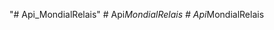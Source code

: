 "# Api_MondialRelais" 
#   A p i _ M o n d i a l R e l a i s  
 #   A p i _ M o n d i a l R e l a i s  
 